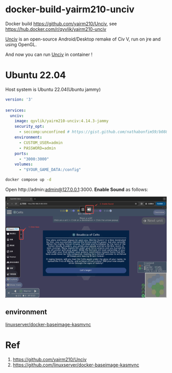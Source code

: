 # docker-build-yairm210-unciv

Docker build https://github.com/yairm210/Unciv, see https://hub.docker.com/r/qyvlik/yairm210-unciv

[Unciv](https://github.com/yairm210/Unciv) is an open-source Android/Desktop remake of Civ V, run on jre and using OpenGL.

And now you can run [Unciv](https://github.com/yairm210/Unciv) in container !

# Ubuntu 22.04

Host system is Ubuntu 22.04(Ubuntu jammy)

```yaml
version: '3'

services:
  unciv:
    image: qyvlik/yairm210-unciv:4.14.3-jammy
    security_opt:
      - seccomp:unconfined # https://gist.github.com/nathabonfim59/b088db8752673e1e7acace8806390242 
    environment:
      - CUSTOM_USER=admin
      - PASSWORD=admin
    ports:
      - "3000:3000"
    volumes:
      - "$YOUR_GAME_DATA:/config"
```

```bash
docker compose up -d
```

Open http://admin:admin@127.0.0.1:3000. **Enable Sound** as follows:

![](docs/unciv-game-002.png)

## environment

[linuxserver/docker-baseimage-kasmvnc](https://github.com/linuxserver/docker-baseimage-kasmvnc/tree/master?tab=readme-ov-file#options)

# Ref

1. https://github.com/yairm210/Unciv
2. https://github.com/linuxserver/docker-baseimage-kasmvnc
